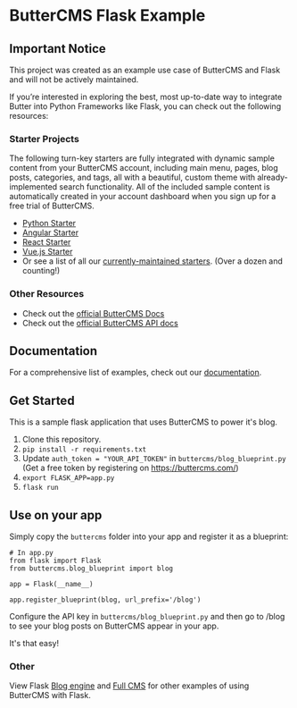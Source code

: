 # ButterCMS Flask Example

## Important Notice
This project was created as an example use case of ButterCMS and Flask and will not be actively maintained. 

If you’re interested in exploring the best, most up-to-date way to integrate Butter into Python Frameworks like Flask, you can check out the following resources:

### Starter Projects

The following turn-key starters are fully integrated with dynamic sample content from your ButterCMS account, including main menu, pages, blog posts, categories, and tags, all with a beautiful, custom theme with already-implemented search functionality. All of the included sample content is automatically created in your account dashboard when you sign up for a free trial of ButterCMS.
- [Python Starter](https://buttercms.com/starters/python-starter-project/)
- [Angular Starter](https://buttercms.com/starters/angular-starter-project/)
- [React Starter](https://buttercms.com/starters/react-starter-project/)
- [Vue.js Starter](https://buttercms.com/starters/vuejs-starter-project/)
- Or see a list of all our [currently-maintained starters](https://buttercms.com/starters/). (Over a dozen and counting!)

### Other Resources
- Check out the [official ButterCMS Docs](https://buttercms.com/docs/)
- Check out the [official ButterCMS API docs](https://buttercms.com/docs/api/)

## Documentation

For a comprehensive list of examples, check out our [documentation](https://buttercms.com/docs/).

## Get Started

This is a sample flask application that uses ButterCMS to power it's blog. 

1. Clone this repository.
2. `pip install -r requirements.txt`
3. Update `auth_token = "YOUR_API_TOKEN"` in `buttercms/blog_blueprint.py`  (Get a free token by registering on https://buttercms.com/)
4. `export FLASK_APP=app.py`
5. `flask run`

## Use on your app

Simply copy the `buttercms` folder into your app and register it as a blueprint:

```
# In app.py
from flask import Flask
from buttercms.blog_blueprint import blog

app = Flask(__name__)

app.register_blueprint(blog, url_prefix='/blog')
```

Configure the API key in `buttercms/blog_blueprint.py` and then go to /blog to see your blog posts on ButterCMS appear in your app. 

It's that easy!

### Other

View Flask [Blog engine](https://buttercms.com/flask-blog-engine/) and [Full CMS](https://buttercms.com/flask-cms/) for other examples of using ButterCMS with Flask.

